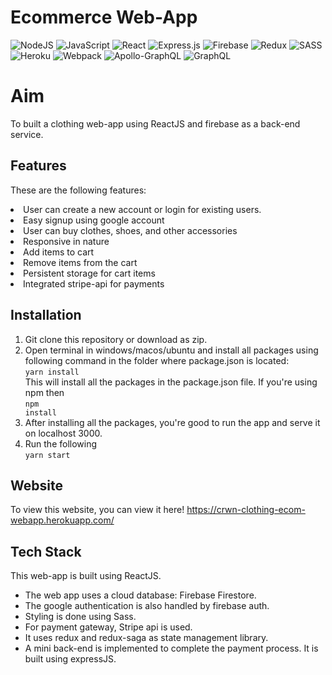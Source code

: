 # Ecommerce Web-App

<img alt="NodeJS" src="https://img.shields.io/badge/node.js%20-%2343853D.svg?&style=for-the-badge&logo=node.js&logoColor=white"/> <img alt="JavaScript" src="https://img.shields.io/badge/javascript%20-%23323330.svg?&style=for-the-badge&logo=javascript&logoColor=%23F7DF1E"/>
<img alt="React" src="https://img.shields.io/badge/react%20-%2320232a.svg?&style=for-the-badge&logo=react&logoColor=%2361DAFB"/> <img alt="Express.js" src="https://img.shields.io/badge/express.js%20-%23404d59.svg?&style=for-the-badge"/> <img alt="Firebase" src="https://img.shields.io/badge/firebase%20-%23039BE5.svg?&style=for-the-badge&logo=firebase"/> <img alt="Redux" src="https://img.shields.io/badge/redux%20-%23593d88.svg?&style=for-the-badge&logo=redux&logoColor=white"/> <img alt="SASS" src="https://img.shields.io/badge/SASS%20-hotpink.svg?&style=for-the-badge&logo=SASS&logoColor=white"/> <img alt="Heroku" src="https://img.shields.io/badge/heroku%20-%23430098.svg?&style=for-the-badge&logo=heroku&logoColor=white"/> <img alt="Webpack" src="https://img.shields.io/badge/webpack%20-%238DD6F9.svg?&style=for-the-badge&logo=webpack&logoColor=black" /> <img alt="Apollo-GraphQL" src="https://img.shields.io/badge/-Apollo%20GraphQL-311C87?style=for-the-badge&logo=apollo-graphql"/> <img alt="GraphQL" src="https://img.shields.io/badge/-GraphQL-E10098?style=for-the-badge&logo=graphql"/>

# Aim
To built a clothing web-app using ReactJS and firebase as a back-end service.

## Features

These are the following features:
<li>User can create a new account or login for existing users.</li>
<li>Easy signup using google account</li>
<li>User can buy clothes, shoes, and other accessories</li>
<li>Responsive in nature</li>
<li>Add items to cart</li>
<li>Remove items from the cart</li>
<li>Persistent storage for cart items</li>
<li>Integrated stripe-api for payments</li>

## Installation

 1. Git clone this repository or download as zip.
 2. Open terminal in windows/macos/ubuntu and install all packages using following command in the folder where package.json is located:<br>
 <code>yarn install</code><br>
 This will install all the packages in the package.json file. If you're using npm then <br>
 <code>npm install</code><br>
 3. After installing all the packages, you're good to run the app and serve it on localhost 3000.
 4. Run the following <br>
	 <code>yarn start</code><br>

## Website
To view this website, you can view it here!
<a>https://crwn-clothing-ecom-webapp.herokuapp.com/</a>

## Tech Stack
This web-app is built using ReactJS. 
 - The web app uses a cloud database: Firebase Firestore. 
 - The google authentication is also handled by firebase auth.
 - Styling is done using Sass.
 - For payment gateway, Stripe api is used.
 -  It uses redux and redux-saga  as state management library. 
 -	A mini back-end is implemented to complete the payment process. It is built using expressJS.



